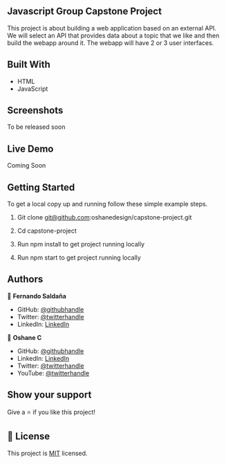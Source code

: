 ## Javascript Group Capstone Project
This project is about building a web application based on an external API. We will select an API that provides data about a topic that we like and then build the webapp around it. The webapp will have 2 or 3 user interfaces. 


## Built With

- HTML
- JavaScript

## Screenshots

To be released soon 

## Live Demo

Coming Soon
 
## Getting Started

To get a local copy up and running follow these simple example steps.

1. Git clone git@github.com:oshanedesign/capstone-project.git

2. Cd capstone-project 

3. Run npm install to get project running locally

4. Run npm start to get project running locally 

## Authors

👤 **Fernando Saldaña**

- GitHub: [@githubhandle](https://github.com/fasaldana) 
- Twitter: [@twitterhandle](https://twitter.com/fernandosal98)
- LinkedIn: [LinkedIn](https://www.linkedin.com/in/fernando-saldana-8bbb89228)

👤 **Oshane C**

- GitHub: [@githubhandle](https://github.com/oshanedesign) 
- LinkedIn: [LinkedIn](https://www.linkedin.com/in/oshane-design-ab2631237)
- Twitter: [@twitterhandle](https://twitter.com/oshanedesign)
- YouTube: [@twitterhandle](https://www.youtube.com/channelUCKEzfINidt1ob7xTOwIS_cA)


## Show your support

Give a ⭐️ if you like this project!


## 📝 License

This project is [MIT](./MIT.md) licensed.
